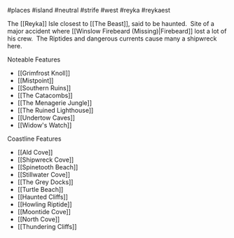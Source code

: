 #places #island  #neutral #strife #west #reyka #reykaest

The [[Reyka]] Isle closest to [[The Beast]], said to be haunted.  Site of a major accident where [[Winslow Firebeard (Missing)|Firebeard]] lost a lot of his crew.  The Riptides and dangerous currents cause many a shipwreck here.

Noteable Features
- [[Grimfrost Knoll]]
- [[Mistpoint]]
- [[Southern Ruins]]
- [[The Catacombs]]
- [[The Menagerie Jungle]]
- [[The Ruined Lighthouse]]
- [[Undertow Caves]]
- [[Widow's Watch]]

Coastline Features
- [[Ald Cove]]
- [[Shipwreck Cove]]
- [[Spinetooth Beach]]
- [[Stillwater Cove]]
- [[The Grey Docks]]
- [[Turtle Beach]]
- [[Haunted Cliffs]]
- [[Howling Riptide]]
- [[Moontide Cove]]
- [[North Cove]]
- [[Thundering Cliffs]]
